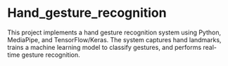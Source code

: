 # Hand_gesture_recognition
This project implements a hand gesture recognition system using Python, MediaPipe, and TensorFlow/Keras. The system captures hand landmarks, trains a machine learning model to classify gestures, and performs real-time gesture recognition. 
